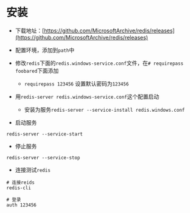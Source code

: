 # 安装

* 下载地址：[https://github.com/MicrosoftArchive/redis/releases](https://github.com/MicrosoftArchive/redis/releases)

* 配置环境，添加到`path`中

* 修改`redis`下面的`redis.windows-service.conf`文件，在`# requirepass foobared`下面添加
  * `requirepass 123456` 设置默认密码为`123456`
  
* 用`redis-server redis.windows-service.conf`这个配置启动
   * 安装为服务`redis-server --service-install redis.windows.conf`
   
* 启动服务

```
redis-server --service-start
```

* 停止服务

```
redis-server --service-stop
```

* 连接测试`redis`

```
# 连接reids
redis-cli

# 登录
auth 123456
```

